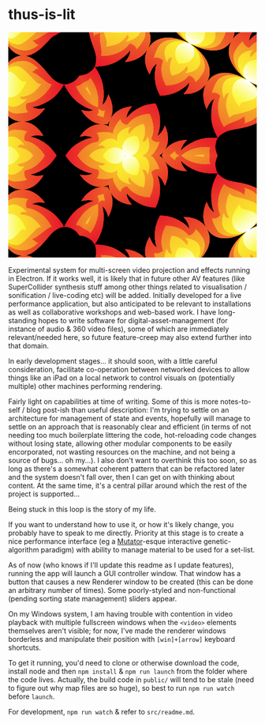 # thus-is-lit

![thus is lit, based on Fireicon01 from wikimedia commons](litk.png)

Experimental system for multi-screen video projection and effects running in Electron.  If it works well, it is likely that in future other AV features (like SuperCollider synthesis stuff among other things related to visualisation / sonification / live-coding etc) will be added.  Initially developed for a live performance application, but also anticipated to be relevant to installations as well as collaborative workshops and web-based work.  I have long-standing hopes to write software for digital-asset-management (for instance of audio & 360 video files), some of which are immediately relevant/needed here, so future feature-creep may also extend further into that domain.

In early development stages... it should soon, with a little careful consideration, facilitate co-operation between networked devices to allow things like an iPad on a local network to control visuals on (potentially multiple) other machines performing rendering.

Fairly light on capabilities at time of writing.  Some of this is more notes-to-self / blog post-ish than useful description:  I'm trying to settle on an architecture for management of state and events, hopefully will manage to settle on an approach that is reasonably clear and efficient (in terms of not needing too much boilerplate littering the code, hot-reloading code changes without losing state, allowing other modular components to be easily encorporated, not wasting resources on the machine, and not being a source of bugs... oh my...).  I also don't want to overthink this too soon, so as long as there's a somewhat coherent pattern that can be refactored later and the system doesn't fall over, then I can get on with thinking about content.  At the same time, it's a central pillar around which the rest of the project is supported...

Being stuck in this loop is the story of my life.

If you want to understand how to use it, or how it's likely change, you probably have to speak to me directly. Priority at this stage is to create a nice performance interface (eg a [Mutator](https://youtu.be/OwL3dsFBxpE)-esque interactive genetic-algorithm paradigm) with ability to manage material to be used for a set-list.

As of now (who knows if I'll update this readme as I update features), running the app will launch a GUI controller window.  That window has a button that causes a new Renderer window to be created (this can be done an arbitrary number of times).  Some poorly-styled and non-functional (pending sorting state management) sliders appear.

On my Windows system, I am having trouble with contention in video playback with multiple fullscreen windows when the `<video>` elements themselves aren't visible; for now, I've made the renderer windows borderless and manipulate their position with `[win]+[arrow]` keyboard shortcuts.

To get it running, you'd need to clone or otherwise download the code, install node and then `npm install` & `npm run launch` from the folder where the code lives.  Actually, the build code in `public/` will tend to be stale (need to figure out why map files are so huge), so best to run `npm run watch` before `launch`.

For development, `npm run watch` & refer to `src/readme.md`.